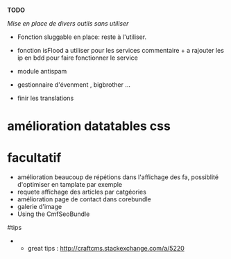 **TODO**

_Mise en place de divers outils sans utiliser_


- Fonction sluggable en place: reste à l'utiliser.
- fonction isFlood a utiliser pour les services commentaire + a rajouter les ip en bdd pour faire fonctionner le service
  
- module antispam
 
- gestionnaire d'évenment , bigbrother ...
 
- finir les translations
     
# amélioration datatables css
 
 
 # facultatif
- amélioration beaucoup de répétions dans l'affichage des fa, possiblité d'optimiser en tamplate par exemple
- requete affichage des articles par catgéories
- amélioration page de contact dans corebundle
- galerie d'image
- Using the CmfSeoBundle


#tips
- - great tips : http://craftcms.stackexchange.com/a/5220